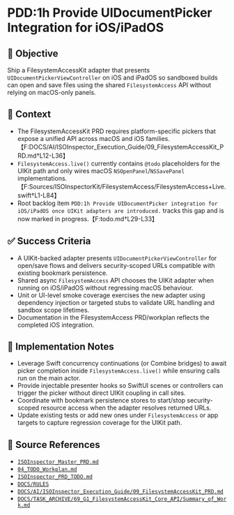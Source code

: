 # PDD:1h Provide UIDocumentPicker Integration for iOS/iPadOS

## 🎯 Objective

Ship a FilesystemAccessKit adapter that presents `UIDocumentPickerViewController` on iOS and iPadOS so sandboxed builds can open and save files using the shared `FilesystemAccess` API without relying on macOS-only panels.

## 🧩 Context

- The FilesystemAccessKit PRD requires platform-specific pickers that expose a unified API across macOS and iOS
  families.【F:DOCS/AI/ISOInspector_Execution_Guide/09_FilesystemAccessKit_PRD.md†L12-L36】
- `FilesystemAccess.live()` currently contains `@todo` placeholders for the UIKit path and only wires macOS `NSOpenPanel`/`NSSavePanel` implementations.【F:Sources/ISOInspectorKit/FilesystemAccess/FilesystemAccess+Live.swift†L1-L84】
- Root backlog item `PDD:1h Provide UIDocumentPicker integration for iOS/iPadOS once UIKit adapters are introduced.` tracks this gap and is now marked in progress.【F:todo.md†L29-L33】

## ✅ Success Criteria

- A UIKit-backed adapter presents `UIDocumentPickerViewController` for open/save flows and delivers security-scoped URLs compatible with existing bookmark persistence.
- Shared async `FilesystemAccess` API chooses the UIKit adapter when running on iOS/iPadOS without regressing macOS behaviour.
- Unit or UI-level smoke coverage exercises the new adapter using dependency injection or targeted stubs to validate URL
  handling and sandbox scope lifetimes.
- Documentation in the FilesystemAccess PRD/workplan reflects the completed iOS integration.

## 🔧 Implementation Notes

- Leverage Swift concurrency continuations (or Combine bridges) to await picker completion inside `FilesystemAccess.live()` while ensuring calls run on the main actor.
- Provide injectable presenter hooks so SwiftUI scenes or controllers can trigger the picker without direct UIKit
  coupling in call sites.
- Coordinate with bookmark persistence stores to start/stop security-scoped resource access when the adapter resolves
  returned URLs.
- Update existing tests or add new ones under `FilesystemAccess` or app targets to capture regression coverage for the UIKit path.

## 🧠 Source References

- [`ISOInspector_Master_PRD.md`](../AI/ISOViewer/ISOInspector_PRD_Full/ISOInspector_Master_PRD.md)
- [`04_TODO_Workplan.md`](../AI/ISOInspector_Execution_Guide/04_TODO_Workplan.md)
- [`ISOInspector_PRD_TODO.md`](../AI/ISOViewer/ISOInspector_PRD_TODO.md)
- [`DOCS/RULES`](../RULES)
- [`DOCS/AI/ISOInspector_Execution_Guide/09_FilesystemAccessKit_PRD.md`](../AI/ISOInspector_Execution_Guide/09_FilesystemAccessKit_PRD.md)
- [`DOCS/TASK_ARCHIVE/69_G1_FilesystemAccessKit_Core_API/Summary_of_Work.md`](../TASK_ARCHIVE/69_G1_FilesystemAccessKit_Core_API/Summary_of_Work.md)
